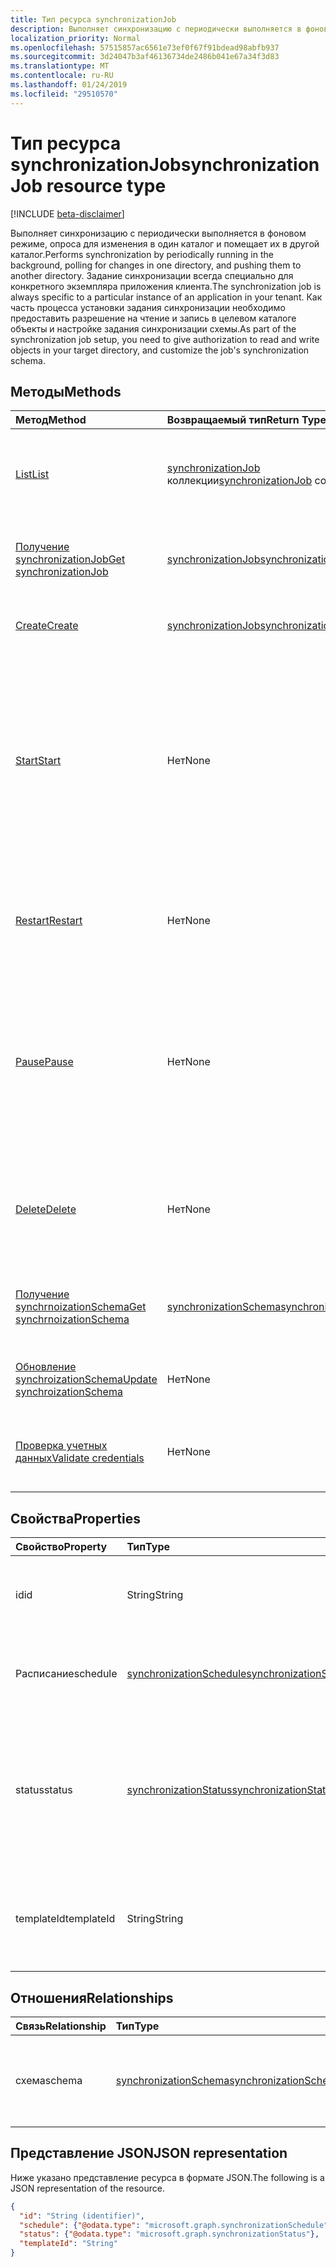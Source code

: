 ```yaml
---
title: Тип ресурса synchronizationJob
description: Выполняет синхронизацию с периодически выполняется в фоновом режиме, опроса для изменения в один каталог и помещает их в другой каталог. Задание синхронизации всегда специально для конкретного экземпляра приложения клиента. Как часть процесса установки задания синхронизации необходимо предоставить разрешение на чтение и запись в целевом каталоге объекты и настройке задания синхронизации схемы.
localization_priority: Normal
ms.openlocfilehash: 57515857ac6561e73ef0f67f91bdead98abfb937
ms.sourcegitcommit: 3d24047b3af46136734de2486b041e67a34f3d83
ms.translationtype: MT
ms.contentlocale: ru-RU
ms.lasthandoff: 01/24/2019
ms.locfileid: "29510570"
---
```

# <a name="synchronizationjob-resource-type"></a><span data-ttu-id="d99a6-105">Тип ресурса synchronizationJob</span><span class="sxs-lookup"><span data-stu-id="d99a6-105">synchronizationJob resource type</span></span>

[!INCLUDE [beta-disclaimer](../../includes/beta-disclaimer.md)]

<span data-ttu-id="d99a6-106">Выполняет синхронизацию с периодически выполняется в фоновом режиме, опроса для изменения в один каталог и помещает их в другой каталог.</span><span class="sxs-lookup"><span data-stu-id="d99a6-106">Performs synchronization by periodically running in the background, polling for changes in one directory, and pushing them to another directory.</span></span> <span data-ttu-id="d99a6-107">Задание синхронизации всегда специально для конкретного экземпляра приложения клиента.</span><span class="sxs-lookup"><span data-stu-id="d99a6-107">The synchronization job is always specific to a particular instance of an application in your tenant.</span></span> <span data-ttu-id="d99a6-108">Как часть процесса установки задания синхронизации необходимо предоставить разрешение на чтение и запись в целевом каталоге объекты и настройке задания синхронизации схемы.</span><span class="sxs-lookup"><span data-stu-id="d99a6-108">As part of the synchronization job setup, you need to give authorization to read and write objects in your target directory, and customize the job's synchronization schema.</span></span>

## <a name="methods"></a><span data-ttu-id="d99a6-109">Методы</span><span class="sxs-lookup"><span data-stu-id="d99a6-109">Methods</span></span>

| <span data-ttu-id="d99a6-110">Метод</span><span class="sxs-lookup"><span data-stu-id="d99a6-110">Method</span></span>        | <span data-ttu-id="d99a6-111">Возвращаемый тип</span><span class="sxs-lookup"><span data-stu-id="d99a6-111">Return Type</span></span>               | <span data-ttu-id="d99a6-112">Описание</span><span class="sxs-lookup"><span data-stu-id="d99a6-112">Description</span></span>                  |
|:--------------|:--------------------------|:-----------------------------|
|[<span data-ttu-id="d99a6-113">List</span><span class="sxs-lookup"><span data-stu-id="d99a6-113">List</span></span>](../api/synchronization-synchronizationjob-list.md)             |<span data-ttu-id="d99a6-114">[synchronizationJob](synchronization-synchronizationjob.md) коллекции</span><span class="sxs-lookup"><span data-stu-id="d99a6-114">[synchronizationJob](synchronization-synchronizationjob.md) collection</span></span>  |<span data-ttu-id="d99a6-115">Список существующих заданий для экземпляра данного приложения (участников-служб).</span><span class="sxs-lookup"><span data-stu-id="d99a6-115">List existing jobs for a given application instance (service principal).</span></span>|
|[<span data-ttu-id="d99a6-116">Получение synchronizationJob</span><span class="sxs-lookup"><span data-stu-id="d99a6-116">Get synchronizationJob</span></span>](../api/synchronization-synchronizationjob-get.md) | [<span data-ttu-id="d99a6-117">synchronizationJob</span><span class="sxs-lookup"><span data-stu-id="d99a6-117">synchronizationJob</span></span>](synchronization-synchronizationjob.md) |<span data-ttu-id="d99a6-118">Чтение свойства и связи объекта synchronizationJob.</span><span class="sxs-lookup"><span data-stu-id="d99a6-118">Read properties and relationships of a synchronizationJob object.</span></span>|
|[<span data-ttu-id="d99a6-119">Create</span><span class="sxs-lookup"><span data-stu-id="d99a6-119">Create</span></span>](../api/synchronization-synchronizationjob-post.md)         |[<span data-ttu-id="d99a6-120">synchronizationJob</span><span class="sxs-lookup"><span data-stu-id="d99a6-120">synchronizationJob</span></span>](synchronization-synchronizationjob.md)   |<span data-ttu-id="d99a6-121">Создание нового задания для данного приложения.</span><span class="sxs-lookup"><span data-stu-id="d99a6-121">Create new job for a given application.</span></span>|
|[<span data-ttu-id="d99a6-122">Start</span><span class="sxs-lookup"><span data-stu-id="d99a6-122">Start</span></span>](../api/synchronization-synchronizationjob-start.md)          |<span data-ttu-id="d99a6-123">Нет</span><span class="sxs-lookup"><span data-stu-id="d99a6-123">None</span></span>   |<span data-ttu-id="d99a6-124">Запуск синхронизации.</span><span class="sxs-lookup"><span data-stu-id="d99a6-124">Start synchronization.</span></span> <span data-ttu-id="d99a6-125">Если задание находится в приостановленном состоянии, он по-прежнему производится из точки, где был приостановлен задания.</span><span class="sxs-lookup"><span data-stu-id="d99a6-125">If the job is in a paused state, it continues from the point where the job was paused.</span></span> <span data-ttu-id="d99a6-126">Если задание находится в карантине, состояние карантина снят.</span><span class="sxs-lookup"><span data-stu-id="d99a6-126">If the job is in quarantine, the quarantine status is cleared.</span></span>|
|[<span data-ttu-id="d99a6-127">Restart</span><span class="sxs-lookup"><span data-stu-id="d99a6-127">Restart</span></span>](../api/synchronization-synchronizationjob-restart.md)      |<span data-ttu-id="d99a6-128">Нет</span><span class="sxs-lookup"><span data-stu-id="d99a6-128">None</span></span>   |<span data-ttu-id="d99a6-129">Принудительное задание, чтобы начать заново и повторно обрабатывать все объекты в каталоге.</span><span class="sxs-lookup"><span data-stu-id="d99a6-129">Force the job to start over and re-process all the objects in the directory.</span></span>|
|[<span data-ttu-id="d99a6-130">Pause</span><span class="sxs-lookup"><span data-stu-id="d99a6-130">Pause</span></span>](../api/synchronization-synchronizationjob-pause.md)          |<span data-ttu-id="d99a6-131">Нет</span><span class="sxs-lookup"><span data-stu-id="d99a6-131">None</span></span>   |<span data-ttu-id="d99a6-132">Временно приостановить синхронизации.</span><span class="sxs-lookup"><span data-stu-id="d99a6-132">Temporarily stop synchronization.</span></span> <span data-ttu-id="d99a6-133">Сохраняются все текущие, включая состояние задания и задание продолжит работу с где оно было прервано Если [запустить](../api/synchronization-synchronizationjob-start.md) вызов.</span><span class="sxs-lookup"><span data-stu-id="d99a6-133">All the progress, including job state, is persisted, and the job will continue from where it left off when a [Start](../api/synchronization-synchronizationjob-start.md) call is made.</span></span>|
|[<span data-ttu-id="d99a6-134">Delete</span><span class="sxs-lookup"><span data-stu-id="d99a6-134">Delete</span></span>](../api/synchronization-synchronizationjob-delete.md)        |<span data-ttu-id="d99a6-135">Нет</span><span class="sxs-lookup"><span data-stu-id="d99a6-135">None</span></span>   |<span data-ttu-id="d99a6-136">Остановите синхронизацию и окончательно удалить все состояния, связанных с заданием.</span><span class="sxs-lookup"><span data-stu-id="d99a6-136">Stop synchronization, and permanently delete all the state associated with the job.</span></span>|
|[<span data-ttu-id="d99a6-137">Получение synchrnoizationSchema</span><span class="sxs-lookup"><span data-stu-id="d99a6-137">Get synchrnoizationSchema</span></span>](../api/synchronization-synchronizationschema-get.md)    |[<span data-ttu-id="d99a6-138">synchronizationSchema</span><span class="sxs-lookup"><span data-stu-id="d99a6-138">synchronizationSchema</span></span>](synchronization-synchronizationschema.md)   |<span data-ttu-id="d99a6-139">Получите схему эффективной синхронизации задания.</span><span class="sxs-lookup"><span data-stu-id="d99a6-139">Retrieve the job's effective synchronization schema.</span></span>|
|[<span data-ttu-id="d99a6-140">Обновление synchroizationSchema</span><span class="sxs-lookup"><span data-stu-id="d99a6-140">Update synchroizationSchema</span></span>](../api/synchronization-synchronizationschema-update.md)    |<span data-ttu-id="d99a6-141">Нет</span><span class="sxs-lookup"><span data-stu-id="d99a6-141">None</span></span>   |<span data-ttu-id="d99a6-142">Обновление схемы заданий синхронизации.</span><span class="sxs-lookup"><span data-stu-id="d99a6-142">Update the job's synchronization schema.</span></span> |
|[<span data-ttu-id="d99a6-143">Проверка учетных данных</span><span class="sxs-lookup"><span data-stu-id="d99a6-143">Validate credentials</span></span>](../api/synchronization-synchronizationjob-validatecredentials.md)|<span data-ttu-id="d99a6-144">Нет</span><span class="sxs-lookup"><span data-stu-id="d99a6-144">None</span></span>|<span data-ttu-id="d99a6-145">Тестирование предоставленные учетные данные для целевой каталог.</span><span class="sxs-lookup"><span data-stu-id="d99a6-145">Test provided credentials against target directory.</span></span>|

## <a name="properties"></a><span data-ttu-id="d99a6-146">Свойства</span><span class="sxs-lookup"><span data-stu-id="d99a6-146">Properties</span></span>

| <span data-ttu-id="d99a6-147">Свойство</span><span class="sxs-lookup"><span data-stu-id="d99a6-147">Property</span></span>      | <span data-ttu-id="d99a6-148">Тип</span><span class="sxs-lookup"><span data-stu-id="d99a6-148">Type</span></span>      | <span data-ttu-id="d99a6-149">Описание</span><span class="sxs-lookup"><span data-stu-id="d99a6-149">Description</span></span>    |
|:--------------|:----------|:---------------|
|<span data-ttu-id="d99a6-150">id</span><span class="sxs-lookup"><span data-stu-id="d99a6-150">id</span></span>             |<span data-ttu-id="d99a6-151">String</span><span class="sxs-lookup"><span data-stu-id="d99a6-151">String</span></span>                     |<span data-ttu-id="d99a6-152">Идентификатор задания уникальных синхронизации.</span><span class="sxs-lookup"><span data-stu-id="d99a6-152">Unique synchronization job identifier.</span></span> <span data-ttu-id="d99a6-153">Только для чтения.</span><span class="sxs-lookup"><span data-stu-id="d99a6-153">Read-only.</span></span>|
|<span data-ttu-id="d99a6-154">Расписание</span><span class="sxs-lookup"><span data-stu-id="d99a6-154">schedule</span></span>       |[<span data-ttu-id="d99a6-155">synchronizationSchedule</span><span class="sxs-lookup"><span data-stu-id="d99a6-155">synchronizationSchedule</span></span>](synchronization-synchronizationschedule.md)|<span data-ttu-id="d99a6-156">Расписание выполнения задания.</span><span class="sxs-lookup"><span data-stu-id="d99a6-156">Schedule used to run the job.</span></span> <span data-ttu-id="d99a6-157">Только для чтения.</span><span class="sxs-lookup"><span data-stu-id="d99a6-157">Read-only.</span></span>|
|<span data-ttu-id="d99a6-158">status</span><span class="sxs-lookup"><span data-stu-id="d99a6-158">status</span></span>         |[<span data-ttu-id="d99a6-159">synchronizationStatus</span><span class="sxs-lookup"><span data-stu-id="d99a6-159">synchronizationStatus</span></span>](synchronization-synchronizationstatus.md)     |<span data-ttu-id="d99a6-160">Состояние задания, которое включает в себя после последнего выполнения задания, текущее состояние задания и ошибках.</span><span class="sxs-lookup"><span data-stu-id="d99a6-160">Status of the job, which includes when the job was last run, current job state, and errors.</span></span>|
|<span data-ttu-id="d99a6-161">templateId</span><span class="sxs-lookup"><span data-stu-id="d99a6-161">templateId</span></span>     |<span data-ttu-id="d99a6-162">String</span><span class="sxs-lookup"><span data-stu-id="d99a6-162">String</span></span>    |<span data-ttu-id="d99a6-163">Идентификатор [шаблона синхронизации](synchronization-synchronizationtemplate.md) на основе этого задания.</span><span class="sxs-lookup"><span data-stu-id="d99a6-163">Identifier of the [synchronization template](synchronization-synchronizationtemplate.md) this job is based on.</span></span>|

## <a name="relationships"></a><span data-ttu-id="d99a6-164">Отношения</span><span class="sxs-lookup"><span data-stu-id="d99a6-164">Relationships</span></span>
| <span data-ttu-id="d99a6-165">Связь</span><span class="sxs-lookup"><span data-stu-id="d99a6-165">Relationship</span></span> | <span data-ttu-id="d99a6-166">Тип</span><span class="sxs-lookup"><span data-stu-id="d99a6-166">Type</span></span>   |<span data-ttu-id="d99a6-167">Описание</span><span class="sxs-lookup"><span data-stu-id="d99a6-167">Description</span></span>|
|:---------------|:--------|:----------|
|<span data-ttu-id="d99a6-168">схема</span><span class="sxs-lookup"><span data-stu-id="d99a6-168">schema</span></span>|[<span data-ttu-id="d99a6-169">synchronizationSchema</span><span class="sxs-lookup"><span data-stu-id="d99a6-169">synchronizationSchema</span></span>](synchronization-synchronizationschema.md)| <span data-ttu-id="d99a6-170">Схема синхронизации, настроенных для задания.</span><span class="sxs-lookup"><span data-stu-id="d99a6-170">The synchronization schema configured for the job.</span></span>|

## <a name="json-representation"></a><span data-ttu-id="d99a6-171">Представление JSON</span><span class="sxs-lookup"><span data-stu-id="d99a6-171">JSON representation</span></span>

<span data-ttu-id="d99a6-172">Ниже указано представление ресурса в формате JSON.</span><span class="sxs-lookup"><span data-stu-id="d99a6-172">The following is a JSON representation of the resource.</span></span>

<!-- {
  "blockType": "resource",
  "optionalProperties": [

  ],
  "@odata.type": "microsoft.graph.synchronizationJob"
}-->

```json
{
  "id": "String (identifier)",
  "schedule": {"@odata.type": "microsoft.graph.synchronizationSchedule"},
  "status": {"@odata.type": "microsoft.graph.synchronizationStatus"},
  "templateId": "String"
}

```

<!-- uuid: 8fcb5dbc-d5aa-4681-8e31-b001d5168d79
2015-10-25 14:57:30 UTC -->
<!--
{
  "type": "#page.annotation",
  "description": "synchronizationJob resource",
  "keywords": "",
  "section": "documentation",
  "tocPath": "",
  "suppressions": [
    "Error: /api-reference/beta/resources/synchronization-synchronizationjob.md:\r\n      Exception processing links.\r\n    System.ArgumentException: Link Definition was null. Link text: !INCLUDE [beta-disclaimer](../../includes/beta-disclaimer.md)\r\n      at ApiDoctor.Validation.DocFile.get_LinkDestinations()\r\n      at ApiDoctor.Validation.DocSet.ValidateLinks(Boolean includeWarnings, String[] relativePathForFiles, IssueLogger issues, Boolean requireFilenameCaseMatch, Boolean printOrphanedFiles)"
  ]
}
-->
